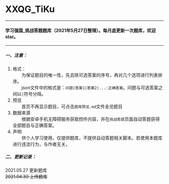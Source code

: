 # XXQG_TiKu
---
#### 学习强国_挑战答题题库（2021年5月27日整理）。每月底更新一次题库，欢迎star。
---

##### 一、注意：  
1. 格式：  
&emsp;&emsp;为保证题目的唯一性，先去除可选答案的序号，再对几个选项进行列表排序。  
&emsp;&emsp;json文件中的格式是：`问题|答案1|答案2|...:正确答案`。问题与可选答案之间以`|`符号分隔。  
2. 预览  
&emsp;&emsp;首页不再显示题目，可点击`题库预览.md`文件全览题目  
3. 数据来源  
&emsp;&emsp;根据安卓手机无障碍服务获取控件内容，并在`挑战答题`页面自动答题获得全部题目与正确答案。  
4. 声明  
&emsp;&emsp;供个人学习使用，仅提供题库，不提供自动答题相关脚本。若使用本题库进行违法行为，与作者无关。

##### 二、更新记录：
2021.05.27 更新题库  
~~2021.04.30 上传题库~~